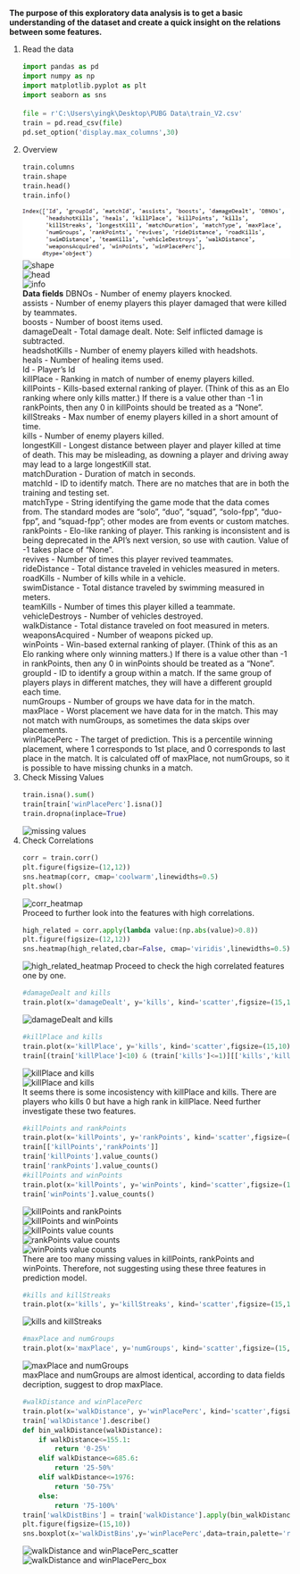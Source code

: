 **The purpose of this exploratory data analysis is to get a basic understanding of the dataset and create a quick insight on the relations between some features.**
1. Read the data
    ```Python
    import pandas as pd
    import numpy as np
    import matplotlib.pyplot as plt
    import seaborn as sns
    
    file = r'C:\Users\yingk\Desktop\PUBG Data\train_V2.csv'
    train = pd.read_csv(file)
    pd.set_option('display.max_columns',30)
    ```
2. Overview
    ```Python
    train.columns
    train.shape
    train.head()
    train.info()
    ```
    ![columns](https://github.com/Yinstinctive/PUBG_Finish_Placement_Prediction/blob/master/EDA_Images/columns.PNG)<br>
    ![shape](https://drive.google.com/open?id=1aecKJcm3YJN925r_E3SMaUZy04W-vDVa)<br>
    ![head](https://drive.google.com/open?id=1Ur7PE5ngWj1Aso8Gfjx9OdJM18NklfHq)<br>
    ![info](https://drive.google.com/open?id=1dWdJzdrHg1T2slXPnJM5Gb9t-EtdYNoZ)<br>
    **Data fields**
    DBNOs - Number of enemy players knocked.<br>
    assists - Number of enemy players this player damaged that were killed by teammates.<br>
    boosts - Number of boost items used.<br>
    damageDealt - Total damage dealt. Note: Self inflicted damage is subtracted.<br>
    headshotKills - Number of enemy players killed with headshots.<br>
    heals - Number of healing items used.<br>
    Id - Player’s Id<br>
    killPlace - Ranking in match of number of enemy players killed.<br>
    killPoints - Kills-based external ranking of player. (Think of this as an Elo ranking where only kills matter.) If there is a value other than -1 in rankPoints, then any 0 in killPoints should be treated as a “None”.<br>
    killStreaks - Max number of enemy players killed in a short amount of time.<br>
    kills - Number of enemy players killed.<br>
    longestKill - Longest distance between player and player killed at time of death. This may be misleading, as downing a player and driving away may lead to a large longestKill stat.<br>
    matchDuration - Duration of match in seconds.<br>
    matchId - ID to identify match. There are no matches that are in both the training and testing set.<br>
    matchType - String identifying the game mode that the data comes from. The standard modes are “solo”, “duo”, “squad”, “solo-fpp”, “duo-fpp”, and “squad-fpp”; other modes are from events or custom matches.<br>
    rankPoints - Elo-like ranking of player. This ranking is inconsistent and is being deprecated in the API’s next version, so use with caution. Value of -1 takes place of “None”.<br>
    revives - Number of times this player revived teammates.<br>
    rideDistance - Total distance traveled in vehicles measured in meters.<br>
    roadKills - Number of kills while in a vehicle.<br>
    swimDistance - Total distance traveled by swimming measured in meters.<br>
    teamKills - Number of times this player killed a teammate.<br>
    vehicleDestroys - Number of vehicles destroyed.<br>
    walkDistance - Total distance traveled on foot measured in meters.<br>
    weaponsAcquired - Number of weapons picked up.<br>
    winPoints - Win-based external ranking of player. (Think of this as an Elo ranking where only winning matters.) If there is a value other than -1 in rankPoints, then any 0 in winPoints should be treated as a “None”.<br>
    groupId - ID to identify a group within a match. If the same group of players plays in different matches, they will have a different groupId each time.<br>
    numGroups - Number of groups we have data for in the match.<br>
    maxPlace - Worst placement we have data for in the match. This may not match with numGroups, as sometimes the data skips over placements.<br>
    winPlacePerc - The target of prediction. This is a percentile winning placement, where 1 corresponds to 1st place, and 0 corresponds to last place in the match. It is calculated off of maxPlace, not numGroups, so it is possible to have missing chunks in a match.<br>
3. Check Missing Values
    ```Python
    train.isna().sum()
    train[train['winPlacePerc'].isna()]
    train.dropna(inplace=True)
    ```
    ![missing values](https://drive.google.com/open?id=1-B4ahT2Ng5uQZBa8V77vArrYXbKWhExv)<br>
4. Check Correlations
    ```Python
    corr = train.corr()
    plt.figure(figsize=(12,12))
    sns.heatmap(corr, cmap='coolwarm',linewidths=0.5)
    plt.show()
    ```
    ![corr_heatmap](https://drive.google.com/open?id=17a4Ix2P4bfPYBqgm61pl_AtO_1YZE7LH)<br>
    Proceed to further look into the features with high correlations.<br>
    ```Python
    high_related = corr.apply(lambda value:(np.abs(value)>0.8))
    plt.figure(figsize=(12,12))
    sns.heatmap(high_related,cbar=False, cmap='viridis',linewidths=0.5)
    ```
    ![high_related_heatmap](https://drive.google.com/open?id=1ii4bgtHupZx-1-slM2fzfayGlFS0autG)
    Proceed to check the high correlated features one by one.<br>
    ```Python
    #damageDealt and kills
    train.plot(x='damageDealt', y='kills', kind='scatter',figsize=(15,10))
    ```
    ![damageDealt and kills](https://drive.google.com/open?id=1FVmkIo6hlFdvVjMJoS_e4fJgYqJms3dd)<br>
    ```Python
    #killPlace and kills
    train.plot(x='killPlace', y='kills', kind='scatter',figsize=(15,10))
    train[(train['killPlace']<10) & (train['kills']<=1)][['kills','killPlace']]
    ```
    ![killPlace and kills](https://drive.google.com/open?id=1fA1V9BRxGFiXiHqhvWuGwHnT7COGDzfR)<br>
    ![killPlace and kills](https://drive.google.com/open?id=17bd76cqNCoMlBO2cgdMDqa177kwCFE_z)<br>
    It seems there is some incosistency with killPlace and kills. There are players who kills 0 but have a high rank in killPlace. Need further investigate these two features.<br>
    ```Python
    #killPoints and rankPoints
    train.plot(x='killPoints', y='rankPoints', kind='scatter',figsize=(15,10))
    train[['killPoints','rankPoints']]
    train['killPoints'].value_counts()
    train['rankPoints'].value_counts()
    #killPoints and winPoints
    train.plot(x='killPoints', y='winPoints', kind='scatter',figsize=(15,10))
    train['winPoints'].value_counts()
    ```
    ![killPoints and rankPoints](https://drive.google.com/open?id=1atQpb5Dq4WCKnE4I8cuArIjFnca6hmOY)<br>
    ![killPoints and winPoints](https://drive.google.com/open?id=1GWx4d91XIbNmKVNyRl2hFRYE2zLZTlRD)<br>
    ![killPoints value counts](https://drive.google.com/open?id=1GdBi9OdkLBiUusTFp3HwDa-_zsIuFKV2)<br>
    ![rankPoints value counts](https://drive.google.com/open?id=1XRcHJwAMY5ycTZA3-W1Q_cStEpnKCalk)<br>
    ![winPoints value counts](https://drive.google.com/open?id=1FaWEPGTvhdPJ9QW63WiyWun3muzAg3NP)<br>
    There are too many missing values in killPoints, rankPoints and winPoints. Therefore, not suggesting using these three features in prediction model.<br>
    ```Python
    #kills and killStreaks
    train.plot(x='kills', y='killStreaks', kind='scatter',figsize=(15,10))
    ```
    ![kills and killStreaks](https://drive.google.com/open?id=13E0bnPJleq1ZtjYcY901pwbUbnEfMiBg)<br>
    ```Python
    #maxPlace and numGroups
    train.plot(x='maxPlace', y='numGroups', kind='scatter',figsize=(15,10))
    ```
    ![maxPlace and numGroups](https://drive.google.com/open?id=1awz4o_n4PsDJXiVRs6jOpCc1VmwtQC3v)<br>
    maxPlace and numGroups are almost identical, according to data fields decription, suggest to drop maxPlace.<br>
    ```Python
    #walkDistance and winPlacePerc
    train.plot(x='walkDistance', y='winPlacePerc', kind='scatter',figsize=(15,10))
    train['walkDistance'].describe()
    def bin_walkDistance(walkDistance):
        if walkDistance<=155.1:
            return '0-25%'
        elif walkDistance<=685.6:
            return '25-50%'
        elif walkDistance<=1976:
            return '50-75%'
        else:
            return '75-100%'
    train['walkDistBins'] = train['walkDistance'].apply(bin_walkDistance)
    plt.figure(figsize=(15,10))
    sns.boxplot(x='walkDistBins',y='winPlacePerc',data=train,palette='rainbow',order=['0-25%','25-50%','50-75%','75-100%'])
    ```
    ![walkDistance and winPlacePerc_scatter](https://drive.google.com/open?id=1Z7sione-utvI6jA8ynyJqvtokat_gpYi)<br>
    ![walkDistance and winPlacePerc_box](https://drive.google.com/open?id=1awt0neA52p0QRZIh6qh4YouiDS_7dVIp)<br>
    
